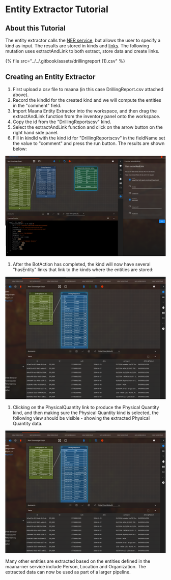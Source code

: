 # Entity Extractor Tutorial

## About this Tutorial

The entity extractor calls the [NER service](../../product-guide/reference-guide/q-platform-and-microservices/maana-platform-services/named-entity-recognition-ner.md), but allows the user to specify a kind as input. The results are stored in kinds and [links](../../product-guide/reference-guide/technical-design-and-architecture/links.md). The following mutation uses extractAndLink to both extract, store data and create links.

{% file src="../../.gitbook/assets/drillingreport \(1\).csv" %}

## Creating an Entity Extractor

1. First upload a csv file to maana \(in this case DrillingReport.csv attached above\).
2. Record the kindId for the created kind and we will compute the entities in the "comment" field. 
3. Import Maana Entity Extractor into the workspace, and then drag the extractAndLink function from the inventory panel onto the workspace. 
4. Copy the id from the "DrillingReportscsv" kind. 
5. Select the extractAndLink function and click on the arrow button on the right hand side panel. 
6. Fill in kindId with the kind id for "DrillingReportscsv" in the fieldName set the value to "comment" and press the run button. The results are shown below:

![](../../.gitbook/assets/image%20%2852%29.png)

1. After the BotAction has completed, the kind will now have several "hasEntity" links that link to the kinds where the entities are stored:

![](../../.gitbook/assets/image%20%2832%29.png)

1. Clicking on the PhysicalQuantity link to produce the Physical Quantity kind, and then making sure the Physical Quantity kind is selected, the following view should be visible - showing the extracted Physical Quantity data.

![](../../.gitbook/assets/image%20%2841%29.png)

Many other entities are extracted based on the entities defined in the maana-ner service include Person, Location and Organization. The extracted data can now be used as part of a larger pipeline.

